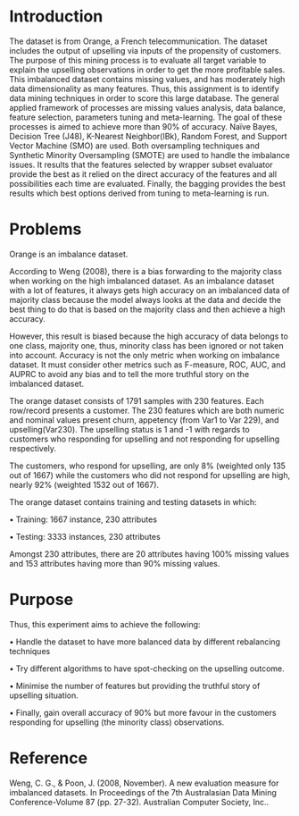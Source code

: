 # Introduction

The dataset is from Orange, a French telecommunication. The dataset includes the output of upselling via inputs of the propensity of customers. The purpose of this mining process is to evaluate all target variable to explain the upselling observations in order to get the more profitable sales. This imbalanced dataset contains missing values, and has moderately high data dimensionality as many features. Thus, this assignment is to identify data mining techniques in order to score this large database. The general applied framework of processes are missing values analysis, data balance, feature selection, parameters tuning and meta-learning. The goal of these processes is aimed to achieve more than 90% of accuracy. Naïve Bayes, Decision Tree (J48), K-Nearest Neighbor(IBk), Random Forest, and Support Vector Machine (SMO) are used. Both oversampling techniques and Synthetic Minority Oversampling (SMOTE) are used to handle the imbalance issues. It results that the features selected by wrapper subset evaluator provide the best as it relied on the direct accuracy of the features and all possibilities each time are evaluated. Finally, the bagging provides the best results which best options derived from
tuning to meta-learning is run.

# Problems
Orange is an imbalance dataset.

According to Weng (2008), there is a bias forwarding to the majority class when working on the high imbalanced dataset. As an imbalance dataset with a lot of features, it always gets high accuracy on an imbalanced data of majority class because the model always looks at the data and decide the best thing to do that is based on the majority class and then achieve a high
accuracy. 

However, this result is biased because the high accuracy of data belongs to one class, majority one, thus, minority class has been ignored or not taken into account. Accuracy is not the only metric when working on imbalance dataset. It must consider other metrics such as F-measure, ROC, AUC, and AUPRC to avoid any bias and to tell the more truthful story on the imbalanced dataset.

The orange dataset consists of 1791 samples with 230 features. Each row/record presents a customer. The 230 features which are both numeric and nominal values present churn, appetency (from Var1 to Var 229), and upselling(Var230).
The upselling status is 1 and -1 with regards to customers who responding for upselling and
not responding for upselling respectively.

The customers, who respond for upselling, are only 8% (weighted only 135 out of 1667) while the customers who did not respond for upselling are high, nearly 92% (weighted 1532 out of 1667).

The orange dataset contains training and testing datasets in which:

• Training: 1667 instance, 230 attributes

• Testing: 3333 instances, 230 attributes

Amongst 230 attributes, there are 20 attributes having 100% missing values and 153 attributes having more than 90% missing values.

# Purpose

Thus, this experiment aims to achieve the following:

• Handle the dataset to have more balanced data by different rebalancing techniques

• Try different algorithms to have spot-checking on the upselling outcome.

• Minimise the number of features but providing the truthful story of upselling situation.

• Finally, gain overall accuracy of 90% but more favour in the customers responding for
upselling (the minority class) observations.


# Reference 

Weng, C. G., & Poon, J. (2008, November). A new evaluation measure for imbalanced datasets.
In Proceedings of the 7th Australasian Data Mining Conference-Volume 87 (pp. 27-32). Australian
Computer Society, Inc..


